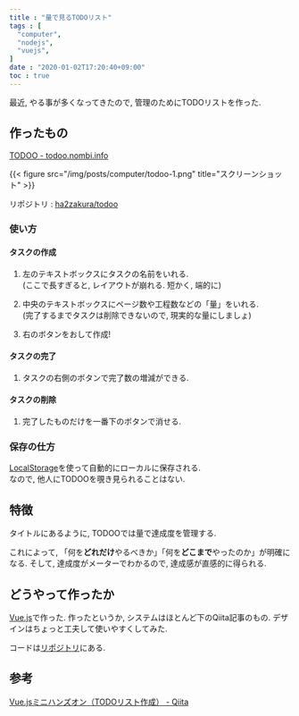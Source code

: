```yaml
---
title : "量で見るTODOリスト"
tags : [
  "computer",
  "nodejs",
  "vuejs",
]
date : "2020-01-02T17:20:40+09:00"
toc : true
---
```


最近, やる事が多くなってきたので, 管理のためにTODOリストを作った. 
<!--more-->


## 作ったもの

[TODOO - todoo.nombi.info](https://todoo.nombi.info/)

{{< figure src="/img/posts/computer/todoo-1.png" title="スクリーンショット" >}}

リポジトリ : [ha2zakura/todoo](https://github.com/ha2zakura/todoo)

### 使い方

#### タスクの作成

1. 左のテキストボックスにタスクの名前をいれる.   
(ここで長すぎると, レイアウトが崩れる. 短かく, 端的に)

1. 中央のテキストボックスにページ数や工程数などの「量」をいれる.   
(完了するまでタスクは削除できないので, 現実的な量にしましょ)

1. 右のボタンをおして作成!

#### タスクの完了

1. タスクの右側のボタンで完了数の増減ができる. 

#### タスクの削除

1. 完了したものだけを一番下のボタンで消せる. 

### 保存の仕方

[LocalStorage](https://www.w3schools.com/html/html5_webstorage.asp)を使って自動的にローカルに保存される.   
なので, 他人にTODOOを覗き見られることはない. 


## 特徴

タイトルにあるように, TODOOでは量で達成度を管理する. 

これによって, 「何を**どれだけ**やるべきか」「何を**どこまで**やったのか」が明確になる. そして, 達成度がメーターでわかるので, 達成感が直感的に得られる. 

## どうやって作ったか

[Vue.js](https://vuejs.org/)で作った. 作ったというか, システムはほとんど下のQiita記事のもの. デザインはちょっと工夫して使いやすくしてみた. 

コードは[リポジトリ](https://github.com/ha2zakura/todoo)にある. 

## 参考

[Vue.jsミニハンズオン（TODOリスト作成） - Qiita](https://qiita.com/moonglows76/items/358ef3cd1566c38ece3a)
